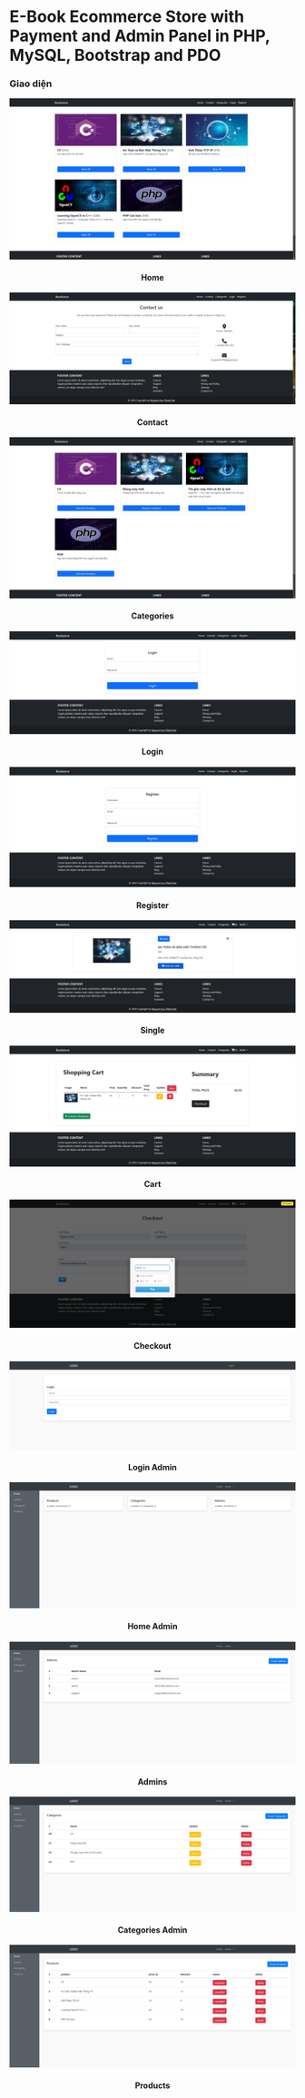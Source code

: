 # E-Book Ecommerce Store with Payment and Admin Panel in PHP, MySQL, Bootstrap and PDO

### Giao diện

![Home](./img/1.png)

<h4 align="center">Home</h4>

![Contact](./img/2.png)

<h4 align="center">Contact</h4>

![Categories](./img/3.png)

<h4 align="center">Categories</h4>

![Login](./img/4.png)

<h4 align="center">Login</h4>

![Register](./img/5.png)

<h4 align="center">Register</h4>

![Single](./img/6.png)

<h4 align="center">Single</h4>

![Cart](./img/7.png)

<h4 align="center">Cart</h4>

![Checkout](./img/8.png)

<h4 align="center">Checkout</h4>

![Login Admin](./img/9.png)

<h4 align="center">Login Admin</h4>

![Home Admin](./img/10.png)

<h4 align="center">Home Admin</h4>

![Admins](./img/11.png)

<h4 align="center">Admins</h4>

![Categories Admin](./img/12.png)

<h4 align="center">Categories Admin</h4>

![Products](./img/13.png)

<h4 align="center">Products</h4>
